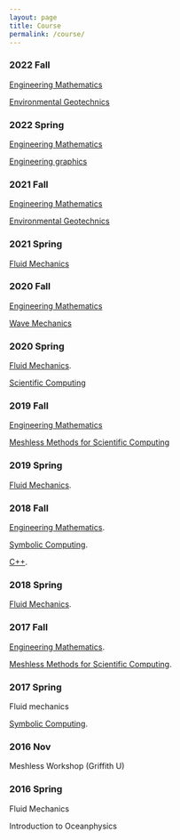 ```yaml
---
layout: page
title: Course
permalink: /course/
---
```


### 2022 Fall

[Engineering Mathematics](https://www.dropbox.com/sh/74dkkpfoizn8yhm/AACQYLsmeb0HRTYA-eUZvGN4a?dl=0)

[Environmental Geotechnics](https://www.dropbox.com/sh/ldrod6agp0e135p/AADrvsGaq_NrduabG5PLWJO8a?dl=0)

### 2022 Spring

[Engineering Mathematics](https://www.dropbox.com/sh/74dkkpfoizn8yhm/AACQYLsmeb0HRTYA-eUZvGN4a?dl=0)

[Engineering graphics](https://www.dropbox.com/sh/lofo9277gzs4x2v/AACGYYhnL4NBR2mNedukMY4Ia?dl=0)

### 2021 Fall

[Engineering Mathematics](https://www.dropbox.com/sh/74dkkpfoizn8yhm/AACQYLsmeb0HRTYA-eUZvGN4a?dl=0)

[Environmental Geotechnics](https://www.dropbox.com/sh/ldrod6agp0e135p/AADrvsGaq_NrduabG5PLWJO8a?dl=0)

### 2021 Spring

[Fluid Mechanics](https://www.dropbox.com/sh/nvj9qpzeer0b83c/AAAbQ70Ypi129BhgwKRlNvOua?dl=0)

### 2020 Fall

[Engineering Mathematics](https://www.dropbox.com/sh/74dkkpfoizn8yhm/AACQYLsmeb0HRTYA-eUZvGN4a?dl=0&fbclid=IwAR08myDei5iBydggiujKy7OHzowBl-423lYhmkcsPxuVchvQkrgecG2wmjg)

[Wave Mechanics](https://www.dropbox.com/sh/sgpv6j9pom2l6xj/AAARzolw1cR51EZNMLCEKAxpa?dl=0)

### 2020 Spring

[Fluid Mechanics](https://www.dropbox.com/sh/nvj9qpzeer0b83c/AAAbQ70Ypi129BhgwKRlNvOua?dl=0).

[Scientific Computing](https://www.dropbox.com/sh/wllrpcuktamau8e/AAAy3OjuAL8pXpG8Z1PAVZa7a?dl=0)

### 2019 Fall

[Engineering Mathematics](https://www.dropbox.com/sh/74dkkpfoizn8yhm/AACQYLsmeb0HRTYA-eUZvGN4a?dl=0&fbclid=IwAR08myDei5iBydggiujKy7OHzowBl-423lYhmkcsPxuVchvQkrgecG2wmjg)

[Meshless Methods for Scientific Computing](https://www.dropbox.com/sh/d032o54gjyf5629/AABOrLNBIOQLPJ5FlKMykEkla?dl=0)

### 2019 Spring

[Fluid Mechanics](https://www.dropbox.com/sh/nvj9qpzeer0b83c/AAAbQ70Ypi129BhgwKRlNvOua?dl=0).

### 2018 Fall

[Engineering Mathematics](https://www.dropbox.com/sh/74dkkpfoizn8yhm/AACQYLsmeb0HRTYA-eUZvGN4a?dl=0).

[Symbolic Computing](https://www.dropbox.com/sh/c2wiut4i2buoaqm/AABf2pWg8jgvEvv15_sVoaama?dl=0).

[C++](https://www.dropbox.com/sh/x4bj6z4lzmhl3gi/AADopHSMEgy-5jyMS_wG4LOfa?dl=0).

### 2018 Spring

[Fluid Mechanics](https://www.dropbox.com/sh/nvj9qpzeer0b83c/AAAbQ70Ypi129BhgwKRlNvOua?dl=0).

### 2017 Fall

[Engineering Mathematics](https://www.dropbox.com/sh/74dkkpfoizn8yhm/AACQYLsmeb0HRTYA-eUZvGN4a?dl=0).

[Meshless Methods for Scientific Computing](https://www.dropbox.com/sh/d032o54gjyf5629/AABOrLNBIOQLPJ5FlKMykEkla?dl=0).

### 2017 Spring

Fluid mechanics

[Symbolic Computing](https://www.dropbox.com/sh/c2wiut4i2buoaqm/AABf2pWg8jgvEvv15_sVoaama?dl=0).

### 2016 Nov

Meshless Workshop (Griffith U)

### 2016 Spring

Fluid Mechanics

Introduction to Oceanphysics
